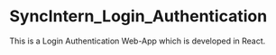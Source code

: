 # SyncIntern_Login_Authentication
This is a Login Authentication Web-App which is developed in React.
